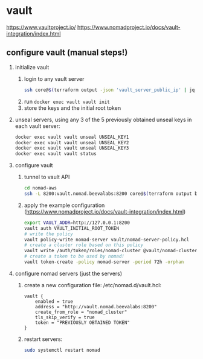 # vault

https://www.vaultproject.io/
https://www.nomadproject.io/docs/vault-integration/index.html

## configure vault (manual steps!)

1. initialize vault
    1. login to any vault server
        ```bash
        ssh core@$(terraform output -json 'vault_server_public_ip' | jq -r '.value[0]')
        ```
    2. run ``docker exec vault vault init``
    3. store the keys and the initial root token

2. unseal servers, using any 3 of the 5 previously obtained unseal keys 
    in each vault server:
    ```bash
    docker exec vault vault unseal UNSEAL_KEY1
    docker exec vault vault unseal UNSEAL_KEY2
    docker exec vault vault unseal UNSEAL_KEY3
    docker exec vault vault status
    ```


3. configure vault
    1. tunnel to vault API
        ```bash
        cd nomad-aws
        ssh -L 8200:vault.nomad.beevalabs:8200 core@$(terraform output bastion_public_ip)
        ```
    2. apply the example configuration (https://www.nomadproject.io/docs/vault-integration/index.html)
        ```bash
        export VAULT_ADDR=http://127.0.0.1:8200
        vault auth VAULT_INITIAL_ROOT_TOKEN
        # write the policy
        vault policy-write nomad-server vault/nomad-server-policy.hcl
        # create a cluster role based on this policy
        vault write /auth/token/roles/nomad-cluster @vault/nomad-cluster-role.json
        # create a token to be used by nomad!
        vault token-create -policy nomad-server -period 72h -orphan
        ```

4. configure nomad servers (just the servers)
    1. create a new configuration file: /etc/nomad.d/vault.hcl:
        ```hcl
        vault {
            enabled = true
            address = "http://vault.nomad.beevalabs:8200"
            create_from_role = "nomad_cluster"
            tls_skip_verify = true
            token = "PREVIOUSLY OBTAINED TOKEN"
        }
        ```

    2. restart servers:
        ```bash
        sudo systemctl restart nomad
        ```
    

